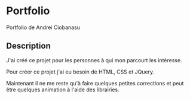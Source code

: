 
# Portfolio
Portfolio de Andrei Ciobanasu

## Description

J'ai créé ce projet pour les personnes à qui mon parcourt les intéresse.

Pour créer ce projet j'ai eu besoin de HTML, CSS et JQuery. 

Maintenant il ne me reste qu'à faire quelques petites corrections et 
peut être quelques animation à l'aide des librairies.

